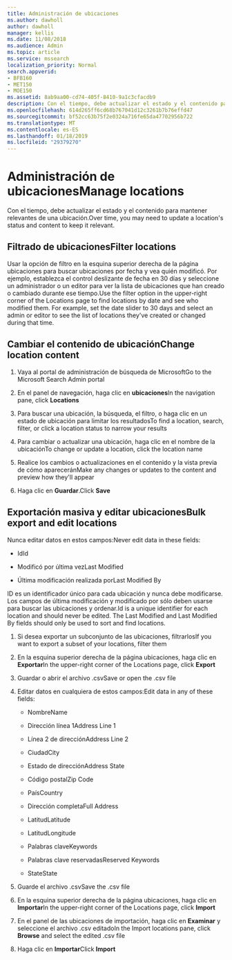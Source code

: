 ```yaml
---
title: Administración de ubicaciones
ms.author: dawholl
author: dawholl
manager: kellis
ms.date: 11/08/2018
ms.audience: Admin
ms.topic: article
ms.service: mssearch
localization_priority: Normal
search.appverid:
- BFB160
- MET150
- MOE150
ms.assetid: 8ab9aa00-cd74-405f-8410-9a1c3cfacdb9
description: Con el tiempo, debe actualizar el estado y el contenido para mantener relevantes de una ubicación.
ms.openlocfilehash: 614d265ff6cd68b767041d12c3261b7b76effd47
ms.sourcegitcommit: bf52cc63b75f2e0324a716fe65da47702956b722
ms.translationtype: MT
ms.contentlocale: es-ES
ms.lasthandoff: 01/18/2019
ms.locfileid: "29379270"
---
```

# <a name="manage-locations"></a><span data-ttu-id="cc666-103">Administración de ubicaciones</span><span class="sxs-lookup"><span data-stu-id="cc666-103">Manage locations</span></span>

<span data-ttu-id="cc666-104">Con el tiempo, debe actualizar el estado y el contenido para mantener relevantes de una ubicación.</span><span class="sxs-lookup"><span data-stu-id="cc666-104">Over time, you may need to update a location's status and content to keep it relevant.</span></span> 
  
## <a name="filter-locations"></a><span data-ttu-id="cc666-105">Filtrado de ubicaciones</span><span class="sxs-lookup"><span data-stu-id="cc666-105">Filter locations</span></span>

<span data-ttu-id="cc666-p101">Usar la opción de filtro en la esquina superior derecha de la página ubicaciones para buscar ubicaciones por fecha y vea quién modificó. Por ejemplo, establezca el control deslizante de fecha en 30 días y seleccione un administrador o un editor para ver la lista de ubicaciones que han creado o cambiado durante ese tiempo.</span><span class="sxs-lookup"><span data-stu-id="cc666-p101">Use the filter option in the upper-right corner of the Locations page to find locations by date and see who modified them. For example, set the date slider to 30 days and select an admin or editor to see the list of locations they've created or changed during that time.</span></span>
  
## <a name="change-location-content"></a><span data-ttu-id="cc666-108">Cambiar el contenido de ubicación</span><span class="sxs-lookup"><span data-stu-id="cc666-108">Change location content</span></span>

1. <span data-ttu-id="cc666-109">Vaya al portal de administración de búsqueda de Microsoft</span><span class="sxs-lookup"><span data-stu-id="cc666-109">Go to the Microsoft Search Admin portal</span></span>
    
2. <span data-ttu-id="cc666-110">En el panel de navegación, haga clic en **ubicaciones**</span><span class="sxs-lookup"><span data-stu-id="cc666-110">In the navigation pane, click **Locations**</span></span>
    
3. <span data-ttu-id="cc666-111">Para buscar una ubicación, la búsqueda, el filtro, o haga clic en un estado de ubicación para limitar los resultados</span><span class="sxs-lookup"><span data-stu-id="cc666-111">To find a location, search, filter, or click a location status to narrow your results</span></span>
    
4. <span data-ttu-id="cc666-112">Para cambiar o actualizar una ubicación, haga clic en el nombre de la ubicación</span><span class="sxs-lookup"><span data-stu-id="cc666-112">To change or update a location, click the location name</span></span>
    
5. <span data-ttu-id="cc666-113">Realice los cambios o actualizaciones en el contenido y la vista previa de cómo aparecerán</span><span class="sxs-lookup"><span data-stu-id="cc666-113">Make any changes or updates to the content and preview how they'll appear</span></span> 
    
6. <span data-ttu-id="cc666-114">Haga clic en **Guardar**.</span><span class="sxs-lookup"><span data-stu-id="cc666-114">Click **Save**</span></span>
    
## <a name="bulk-export-and-edit-locations"></a><span data-ttu-id="cc666-115">Exportación masiva y editar ubicaciones</span><span class="sxs-lookup"><span data-stu-id="cc666-115">Bulk export and edit locations</span></span>

<span data-ttu-id="cc666-116">Nunca editar datos en estos campos:</span><span class="sxs-lookup"><span data-stu-id="cc666-116">Never edit data in these fields:</span></span>
  
- <span data-ttu-id="cc666-117">Id</span><span class="sxs-lookup"><span data-stu-id="cc666-117">Id</span></span>
    
- <span data-ttu-id="cc666-118">Modificó por última vez</span><span class="sxs-lookup"><span data-stu-id="cc666-118">Last Modified</span></span>
    
- <span data-ttu-id="cc666-119">Última modificación realizada por</span><span class="sxs-lookup"><span data-stu-id="cc666-119">Last Modified By</span></span>
    
<span data-ttu-id="cc666-p102">ID es un identificador único para cada ubicación y nunca debe modificarse. Los campos de última modificación y modificado por sólo deben usarse para buscar las ubicaciones y ordenar.</span><span class="sxs-lookup"><span data-stu-id="cc666-p102">Id is a unique identifier for each location and should never be edited. The Last Modified and Last Modified By fields should only be used to sort and find locations.</span></span>
  
1. <span data-ttu-id="cc666-122">Si desea exportar un subconjunto de las ubicaciones, filtrarlos</span><span class="sxs-lookup"><span data-stu-id="cc666-122">If you want to export a subset of your locations, filter them</span></span>
    
2. <span data-ttu-id="cc666-123">En la esquina superior derecha de la página ubicaciones, haga clic en **Exportar**</span><span class="sxs-lookup"><span data-stu-id="cc666-123">In the upper-right corner of the Locations page, click **Export**</span></span>
    
3. <span data-ttu-id="cc666-124">Guardar o abrir el archivo .csv</span><span class="sxs-lookup"><span data-stu-id="cc666-124">Save or open the .csv file</span></span>
    
4. <span data-ttu-id="cc666-125">Editar datos en cualquiera de estos campos:</span><span class="sxs-lookup"><span data-stu-id="cc666-125">Edit data in any of these fields:</span></span>
    
   - <span data-ttu-id="cc666-126">Nombre</span><span class="sxs-lookup"><span data-stu-id="cc666-126">Name</span></span>
    
   - <span data-ttu-id="cc666-127">Dirección línea 1</span><span class="sxs-lookup"><span data-stu-id="cc666-127">Address Line 1</span></span>
    
   - <span data-ttu-id="cc666-128">Línea 2 de dirección</span><span class="sxs-lookup"><span data-stu-id="cc666-128">Address Line 2</span></span>
    
   - <span data-ttu-id="cc666-129">Ciudad</span><span class="sxs-lookup"><span data-stu-id="cc666-129">City</span></span>
    
   - <span data-ttu-id="cc666-130">Estado de dirección</span><span class="sxs-lookup"><span data-stu-id="cc666-130">Address State</span></span>
    
   - <span data-ttu-id="cc666-131">Código postal</span><span class="sxs-lookup"><span data-stu-id="cc666-131">Zip Code</span></span>
    
   - <span data-ttu-id="cc666-132">País</span><span class="sxs-lookup"><span data-stu-id="cc666-132">Country</span></span>
    
   - <span data-ttu-id="cc666-133">Dirección completa</span><span class="sxs-lookup"><span data-stu-id="cc666-133">Full Address</span></span>
    
   - <span data-ttu-id="cc666-134">Latitud</span><span class="sxs-lookup"><span data-stu-id="cc666-134">Latitude</span></span>
    
   - <span data-ttu-id="cc666-135">Latitud</span><span class="sxs-lookup"><span data-stu-id="cc666-135">Longitude</span></span>
    
   - <span data-ttu-id="cc666-136">Palabras clave</span><span class="sxs-lookup"><span data-stu-id="cc666-136">Keywords</span></span>
    
   - <span data-ttu-id="cc666-137">Palabras clave reservadas</span><span class="sxs-lookup"><span data-stu-id="cc666-137">Reserved Keywords</span></span>
    
   - <span data-ttu-id="cc666-138">State</span><span class="sxs-lookup"><span data-stu-id="cc666-138">State</span></span>
    
5. <span data-ttu-id="cc666-139">Guarde el archivo .csv</span><span class="sxs-lookup"><span data-stu-id="cc666-139">Save the .csv file</span></span>
    
6. <span data-ttu-id="cc666-140">En la esquina superior derecha de la página ubicaciones, haga clic en **Importar**</span><span class="sxs-lookup"><span data-stu-id="cc666-140">In the upper-right corner of the Locations page, click **Import**</span></span>
    
7. <span data-ttu-id="cc666-141">En el panel de las ubicaciones de importación, haga clic en **Examinar** y seleccione el archivo .csv editado</span><span class="sxs-lookup"><span data-stu-id="cc666-141">In the Import locations pane, click **Browse** and select the edited .csv file</span></span> 
    
8. <span data-ttu-id="cc666-142">Haga clic en **Importar**</span><span class="sxs-lookup"><span data-stu-id="cc666-142">Click **Import**</span></span>

  

